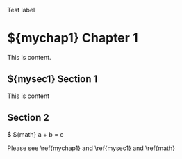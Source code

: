 Test label

# ${mychap1} Chapter 1 

This is content.

## ${mysec1} Section 1 

This is content

## Section 2

$ ${math} a + b = c

Please see \ref{mychap1} and \ref{mysec1} and \ref{math}
